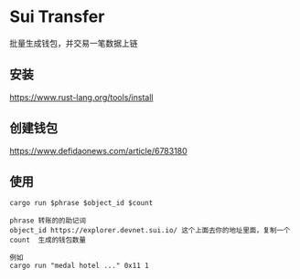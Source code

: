 # Sui Transfer

批量生成钱包，并交易一笔数据上链


## 安装

https://www.rust-lang.org/tools/install

## 创建钱包
https://www.defidaonews.com/article/6783180


## 使用

```
cargo run $phrase $object_id $count

phrase 转账的的助记词
object_id https://explorer.devnet.sui.io/ 这个上面去你的地址里面，复制一个
count  生成的钱包数量

例如 
cargo run "medal hotel ..." 0x11 1
```


